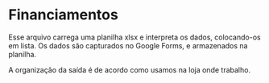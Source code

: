 # Financiamentos

Esse arquivo carrega uma planilha xlsx e interpreta os dados, colocando-os em lista. 
Os dados são capturados no Google Forms, e armazenados na planilha.

A organização da saída é de acordo como usamos na loja onde trabalho.
